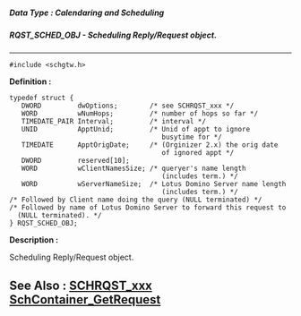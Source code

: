 ##### Data Type : Calendaring and Scheduling
##### RQST_SCHED_OBJ - Scheduling Reply/Request object.
---
```
#include <schgtw.h>
```

**Definition :**
```
typedef struct {
   DWORD         dwOptions;        /* see SCHRQST_xxx */
   WORD          wNumHops;         /* number of hops so far */
   TIMEDATE_PAIR Interval;         /* interval */
   UNID          ApptUnid;         /* Unid of appt to ignore
                                      busytime for */
   TIMEDATE      ApptOrigDate;     /* (Orginizer 2.x) the orig date
                                      of ignored appt */
   DWORD         reserved[10];
   WORD          wClientNamesSize; /* queryer's name length
                                      (includes term.) */
   WORD          wServerNameSize;  /* Lotus Domino Server name length
                                      (includes term.) */
/* Followed by Client name doing the query (NULL terminated) */
/* Followed by name of Lotus Domino Server to forward this request to
  (NULL terminated). */
} RQST_SCHED_OBJ;
```

**Description :**

Scheduling Reply/Request object.


**See Also :**
[SCHRQST_xxx](/domino-c-api-docs/reference/Symb/SCHRQST_xxx)
[SchContainer_GetRequest](/domino-c-api-docs/reference/Func/SchContainer_GetRequest)
---
